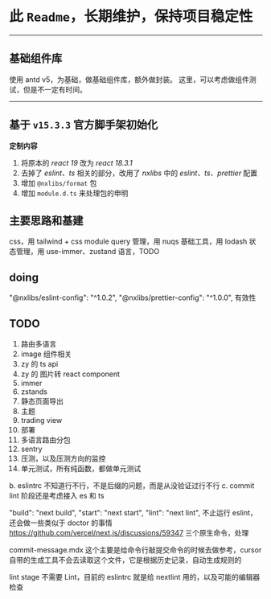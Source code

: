# 此 `Readme`，长期维护，保持项目稳定性

---

## 基础组件库

使用 antd v5，为基础，做基础组件库，额外做封装。
这里，可以考虑做组件测试，但是不一定有时间。

---

## 基于 `v15.3.3` 官方脚手架初始化

**定制内容**

1. 将原本的 _react 19_ 改为 _react 18.3.1_
2. 去掉了 _eslint、ts_ 相关的部分，改用了 _nxlibs_ 中的 _eslint、ts、prettier_ 配置
3. 增加 `@nxlibs/format` 包
4. 增加 `module.d.ts` 来处理包的申明

## 主要思路和基建

css，用 tailwind + css module
query 管理，用 nuqs
基础工具，用 lodash
状态管理，用 use-immer、zustand
语言，TODO

## doing

"@nxlibs/eslint-config": "^1.0.2",
"@nxlibs/prettier-config": "^1.0.0", 有效性

## TODO

1. 路由多语言
2. image 组件相关
3. zy 的 ts api
4. zy 的 图片转 react component
5. immer
6. zstands
7. 静态页面导出
8. 主题
9. trading view
10. 部署
11. 多语言路由分包
12. sentry
13. 压测，以及压测方向的监控
14. 单元测试，所有纯函数，都做单元测试

b. eslintrc 不知道行不行，不是后缀的问题，而是从没验证过行不行
c. commit lint 阶段还是考虑接入 es 和 ts

"build": "next build",
"start": "next start",
"lint": "next lint", 不止运行 eslint，还会做一些类似于 doctor 的事情 https://github.com/vercel/next.js/discussions/59347
三个原生命令，处理

commit-message.mdx 这个主要是给命令行敲提交命令的时候去做参考，cursor 自带的生成工具不会去读取这个文件，它是根据历史记录，自动生成规则的

lint stage 不需要 Lint，目前的 eslintrc 就是给 nextlint 用的，以及可能的编辑器检查
